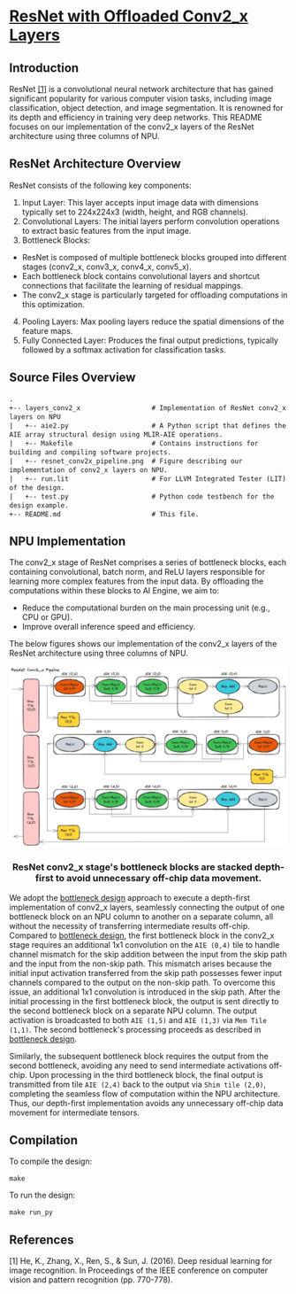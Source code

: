 <!---//===- README.md --------------------------*- Markdown -*-===//
//
// This file is licensed under the Apache License v2.0 with LLVM Exceptions.
// See https://llvm.org/LICENSE.txt for license information.
// SPDX-License-Identifier: Apache-2.0 WITH LLVM-exception
//
// Copyright (C) 2024, Advanced Micro Devices, Inc.
// 
//===----------------------------------------------------------------------===//-->

# <ins>ResNet with Offloaded Conv2_x Layers</ins>

## Introduction
ResNet [[1]](#1) is a convolutional neural network architecture that has gained significant popularity for various computer vision tasks, including image classification, object detection, and image segmentation. It is renowned for its depth and efficiency in training very deep networks. This README focuses on our implementation of the conv2_x layers of the ResNet architecture using three columns of NPU. 

## ResNet Architecture Overview
ResNet consists of the following key components:

1. Input Layer: This layer accepts input image data with dimensions typically set to 224x224x3 (width, height, and RGB channels).
2. Convolutional Layers: The initial layers perform convolution operations to extract basic features from the input image.
3. Bottleneck Blocks:
 * ResNet is composed of multiple bottleneck blocks grouped into different stages (conv2_x, conv3_x, conv4_x, conv5_x).
 * Each bottleneck block contains convolutional layers and shortcut connections that facilitate the learning of residual mappings.
 * The conv2_x stage is particularly targeted for offloading computations in this optimization.
4. Pooling Layers: Max pooling layers reduce the spatial dimensions of the feature maps.
5. Fully Connected Layer: Produces the final output predictions, typically followed by a softmax activation for classification tasks.

## Source Files Overview

```
.
+-- layers_conv2_x                  # Implementation of ResNet conv2_x layers on NPU
|   +-- aie2.py                     # A Python script that defines the AIE array structural design using MLIR-AIE operations.
|   +-- Makefile                    # Contains instructions for building and compiling software projects.
|   +-- resnet_conv2x_pipeline.png  # Figure describing our implementation of conv2_x layers on NPU.
|   +-- run.lit                     # For LLVM Integrated Tester (LIT) of the design.
|   +-- test.py                     # Python code testbench for the design example.
+-- README.md                       # This file.

```

## NPU Implementation
The conv2_x stage of ResNet comprises a series of bottleneck blocks, each containing convolutional, batch norm, and ReLU layers responsible for learning more complex features from the input data. By offloading the computations within these blocks to AI Engine, we aim to:

* Reduce the computational burden on the main processing unit (e.g., CPU or GPU).
* Improve overall inference speed and efficiency.

The below figures shows our implementation of the conv2_x layers of the ResNet architecture using three columns of NPU.
<p align="center">
 <picture>
 <source media="(prefers-color-scheme: light)" srcset="./layers_conv2_x/resnet_conv2x_pipeline.png">
 <img alt="block" src="./layers_conv2_x/resnet_conv2x_pipeline.png">
</picture>
 <h3 align="center">ResNet conv2_x stage's bottleneck blocks are stacked depth-first to avoid unnecessary off-chip data movement.
 </h3>
</p>

We adopt the [bottleneck design](../../bottleneck) approach to execute a depth-first implementation of conv2_x layers, seamlessly connecting the output of one bottleneck block on an NPU column to another on a separate column, all without the necessity of transferring intermediate results off-chip. Compared to [bottleneck design](../../bottleneck), the first bottleneck block in the conv2_x stage requires an additional 1x1 convolution on the `AIE (0,4)` tile to handle channel mismatch for the skip addition between the input from the skip path and the input from the non-skip path. This mismatch arises because the initial input activation transferred from the skip path possesses fewer input channels compared to the output on the non-skip path. To overcome this issue, an additional 1x1 convolution is introduced in the skip path. After the initial processing in the first bottleneck block, the output is sent directly to the second bottleneck block on a separate NPU column. The output activation is broadcasted to both `AIE (1,5)` and `AIE (1,3)` via `Mem Tile (1,1)`. The second bottleneck's processing proceeds as described in [bottleneck design](../../bottleneck). 

Similarly, the subsequent bottleneck block requires the output from the second bottleneck, avoiding any need to send intermediate activations off-chip. Upon processing in the third bottleneck block, the final output is transmitted from tile `AIE (2,4)` back to the output via `Shim tile (2,0)`, completing the seamless flow of computation within the NPU architecture. Thus, our depth-first implementation avoids any unnecessary off-chip data movement for intermediate tensors.




## Compilation
To compile the design:
```
make
```

To run the design:
```
make run_py
```

## References
<a id="1">[1]</a> 
He, K., Zhang, X., Ren, S., & Sun, J. (2016). Deep residual learning for image recognition. In Proceedings of the IEEE conference on computer vision and pattern recognition (pp. 770-778).

